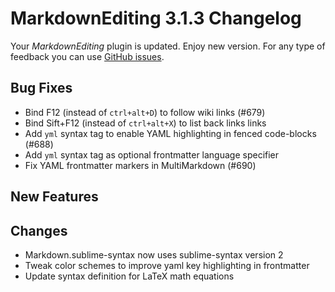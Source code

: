 # MarkdownEditing 3.1.3 Changelog

Your _MarkdownEditing_ plugin is updated. Enjoy new version. For any type of
feedback you can use [GitHub issues][issues].

## Bug Fixes

* Bind F12 (instead of `ctrl+alt+D`) to follow wiki links (#679)
* Bind Sift+F12 (instead of `ctrl+alt+X`) to list back links links
* Add `yml` syntax tag to enable YAML highlighting in fenced code-blocks (#688)
* Add `yml` syntax tag as optional frontmatter language specifier
* Fix YAML frontmatter markers in MultiMarkdown (#690)

## New Features

## Changes

* Markdown.sublime-syntax now uses sublime-syntax version 2
* Tweak color schemes to improve yaml key highlighting in frontmatter 
* Update syntax definition for LaTeX math equations

[issues]: https://github.com/SublimeText-Markdown/MarkdownEditing/issues
